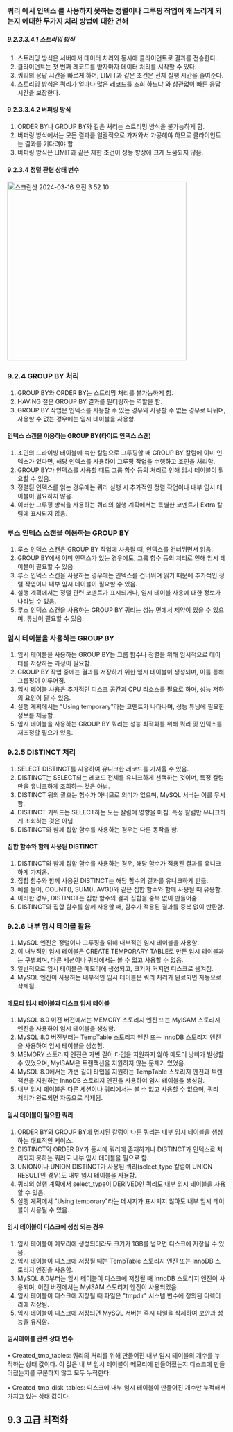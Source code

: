  ### 쿼리 에서 인덱스 를 사용하지 못하는 정렬이나 그루핑 작업이 왜 느리게 되는지 에대한 두가지 처리 방법에 대한 견해
##### 9.2.3.3.4.1 스트리밍 방식 

1. 스트리밍 방식은 서버에서 데이터 처리와 동시에 클라이언트로 결과를 전송한다.
2. 클라이언트는 첫 번째 레코드를 받자마자 데이터 처리를 시작할 수 있다.
3. 쿼리의 응답 시간을 빠르게 하며, LIMIT과 같은 조건은 전체 실행 시간을 줄여준다.
4. 스트리밍 방식은 쿼리가 얼마나 많은 레코드를 조회 하느냐 와 상관없이 빠른 응답 시간을 보장한다.


#### 9.2.3.3.4.2 버퍼링 방식 


1. ORDER BY나 GROUP BY와 같은 처리는 스트리밍 방식을 불가능하게 함.
2. 버퍼링 방식에서는 모든 결과를 일괄적으로 가져와서 가공해야 하므로 클라이언트는 결과를 기다려야 함.
3. 버퍼링 방식은 LIMIT과 같은 제한 조건이 성능 향상에 크게 도움되지 않음.

#### 9.2.3.4 정렬 관련 상태 변수 

<img width="413" alt="스크린샷 2024-03-16 오전 3 52 10" src="https://github.com/develsvai/RealMysql-Study/assets/125961256/3dc1337e-b4af-4975-8e05-bd79066cdf64">


### 9.2.4 GROUP BY 처리 

1. GROUP BY와 ORDER BY는 스트리밍 처리를 불가능하게 함.
2. HAVING 절은 GROUP BY 결과를 필터링하는 역할을 함.
3. GROUP BY 작업은 인덱스를 사용할 수 있는 경우와 사용할 수 없는 경우로 나뉘며, 사용할 수 없는 경우에는 임시 테이블을 사용함.

#### 인덱스 스캔을 이용하는 GROUP BY(타이트 인덱스 스캔)
1. 조인의 드라이빙 테이블에 속한 칼럼으로 그루핑할 때 GROUP BY 칼럼에 이미 인덱스가 있다면, 해당 인덱스를 사용하여 그루핑 작업을 수행하고 조인을 처리함.
2. GROUP BY가 인덱스를 사용할 때도 그룹 함수 등의 처리로 인해 임시 테이블이 필요할 수 있음.
3. 정렬된 인덱스를 읽는 경우에는 쿼리 실행 시 추가적인 정렬 작업이나 내부 임시 테이블이 필요하지 않음.
4. 이러한 그루핑 방식을 사용하는 쿼리의 실행 계획에서는 특별한 코멘트가 Extra 칼럼에 표시되지 않음.

### 루스 인덱스 스캔을 이용하는 GROUP BY

1. 루스 인덱스 스캔은 GROUP BY 작업에 사용될 때, 인덱스를 건너뛰면서 읽음.
2. GROUP BY에서 이미 인덱스가 있는 경우에도, 그룹 함수 등의 처리로 인해 임시 테이블이 필요할 수 있음.
3. 루스 인덱스 스캔을 사용하는 경우에는 인덱스를 건너뛰며 읽기 때문에 추가적인 정렬 작업이나 내부 임시 테이블이 필요할 수 있음.
4. 실행 계획에서는 정렬 관련 코멘트가 표시되거나, 임시 테이블 사용에 대한 정보가 나타날 수 있음.
5. 루스 인덱스 스캔을 사용하는 GROUP BY 쿼리는 성능 면에서 제약이 있을 수 있으며, 튜닝이 필요할 수 있음.


### 임시 테이블을 사용하는 GROUP BY

1. 임시 테이블을 사용하는 GROUP BY는 그룹 함수나 정렬을 위해 임시적으로 데이터를 저장하는 과정이 필요함.
2. GROUP BY 작업 중에는 결과를 저장하기 위한 임시 테이블이 생성되며, 이를 통해 그룹핑이 이루어짐.
3. 임시 테이블 사용은 추가적인 디스크 공간과 CPU 리소스를 필요로 하며, 성능 저하의 요인이 될 수 있음.
4. 실행 계획에서는 "Using temporary"라는 코멘트가 나타나며, 성능 튜닝에 필요한 정보를 제공함.
5. 임시 테이블을 사용하는 GROUP BY 쿼리는 성능 최적화를 위해 쿼리 및 인덱스를 재조정할 필요가 있음.


### 9.2.5 DISTINCT 처리 

1. SELECT DISTINCT를 사용하여 유니크한 레코드를 가져올 수 있음.
2. DISTINCT는 SELECT되는 레코드 전체를 유니크하게 선택하는 것이며, 특정 칼럼만을 유니크하게 조회하는 것은 아님.
3. DISTINCT 뒤의 괄호는 함수가 아니므로 의미가 없으며, MySQL 서버는 이를 무시함.
4. DISTINCT 키워드는 SELECT하는 모든 칼럼에 영향을 미침. 특정 칼럼만 유니크하게 조회하는 것은 아님.
5. DISTINCT와 함께 집합 함수를 사용하는 경우는 다른 동작을 함.


#### 집합 함수와 함께 사용된 DISTINCT 

1. DISTINCT와 함께 집합 함수를 사용하는 경우, 해당 함수가 적용된 결과를 유니크하게 가져옴.
2. 집합 함수와 함께 사용된 DISTINCT는 해당 함수의 결과를 유니크하게 만듦.
3. 예를 들어, COUNT(), SUM(), AVG()와 같은 집합 함수와 함께 사용될 때 유용함.
4. 이러한 경우, DISTINCT는 집합 함수의 결과 집합을 중복 없이 만들어줌.
5. DISTINCT와 집합 함수를 함께 사용할 때, 함수가 적용된 결과를 중복 없이 반환함.

### 9.2.6 내부 임시 테이블 활용 

1. MySQL 엔진은 정렬이나 그루핑을 위해 내부적인 임시 테이블을 사용함.
2. 이 내부적인 임시 테이블은 CREATE TEMPORARY TABLE로 만든 임시 테이블과는 구별되며, 다른 세션이나 쿼리에서는 볼 수 없고 사용할 수 없음.
3. 일반적으로 임시 테이블은 메모리에 생성되고, 크기가 커지면 디스크로 옮겨짐.
4. MySQL 엔진이 사용하는 내부적인 임시 테이블은 쿼리 처리가 완료되면 자동으로 삭제됨.

#### 메모리 임시 테이블과 디스크 임시 테이블 

1. MySQL 8.0 이전 버전에서는 MEMORY 스토리지 엔진 또는 MyISAM 스토리지 엔진을 사용하여 임시 테이블을 생성함.
2. MySQL 8.0 버전부터는 TempTable 스토리지 엔진 또는 InnoDB 스토리지 엔진을 사용하여 임시 테이블을 생성함.
3. MEMORY 스토리지 엔진은 가변 길이 타입을 지원하지 않아 메모리 낭비가 발생할 수 있었으며, MyISAM은 트랜잭션을 지원하지 않는 문제가 있었음.
4. MySQL 8.0에서는 가변 길이 타입을 지원하는 TempTable 스토리지 엔진과 트랜잭션을 지원하는 InnoDB 스토리지 엔진을 사용하여 임시 테이블을 생성함.
5. 내부 임시 테이블은 다른 세션이나 쿼리에서는 볼 수 없고 사용할 수 없으며, 쿼리 처리가 완료되면 자동으로 삭제됨.

#### 임시 테이블이 필요한 쿼리 

1. ORDER BY와 GROUP BY에 명시된 칼럼이 다른 쿼리는 내부 임시 테이블을 생성하는 대표적인 케이스.
2. DISTINCT와 ORDER BY가 동시에 쿼리에 존재하거나 DISTINCT가 인덱스로 처리되지 못하는 쿼리도 내부 임시 테이블을 필요로 함.
3. UNION이나 UNION DISTINCT가 사용된 쿼리(select_type 칼럼이 UNION RESULT인 경우)도 내부 임시 테이블을 사용함.
4. 쿼리의 실행 계획에서 select_type이 DERIVED인 쿼리도 내부 임시 테이블을 사용할 수 있음.
5. 실행 계획에서 "Using temporary"라는 메시지가 표시되지 않아도 내부 임시 테이블이 사용될 수 있음.

#### 임시 테이블이 디스크에 생성 되는 경우 

1. 임시 테이블이 메모리에 생성되더라도 크기가 1GB를 넘으면 디스크에 저장될 수 있음.
2. 임시 테이블이 디스크에 저장될 때는 TempTable 스토리지 엔진 또는 InnoDB 스토리지 엔진을 사용함.
3. MySQL 8.0부터는 임시 테이블이 디스크에 저장될 때 InnoDB 스토리지 엔진이 사용되며, 이전 버전에서는 MyISAM 스토리지 엔진이 사용되었음.
4. 임시 테이블이 디스크에 저장될 때 파일은 "tmpdir" 시스템 변수에 정의된 디렉터리에 저장됨.
5. 임시 테이블이 디스크에 저장되면 MySQL 서버는 즉시 파일을 삭제하여 보안과 성능을 유지함.

#### 임시테이블 관련 상태 변수 

• Created_tmp_tables: 쿼리의 처리를 위해 만들어진 내부 임시 테이블의 개수를 누적하는 상태 값이다. 이 값은 내 부 임시 테이블이 메모리에 만들어졌는지 디스크에 만들어졌는지를 구분하지 않고 모두 누적한다.

• Created_tmp_disk_tables: 디스크에 내부 임시 테이블이 만들어진 개수만 누적해서 가지고 있는 상태 값이다.


## 9.3 고급 최적화 



